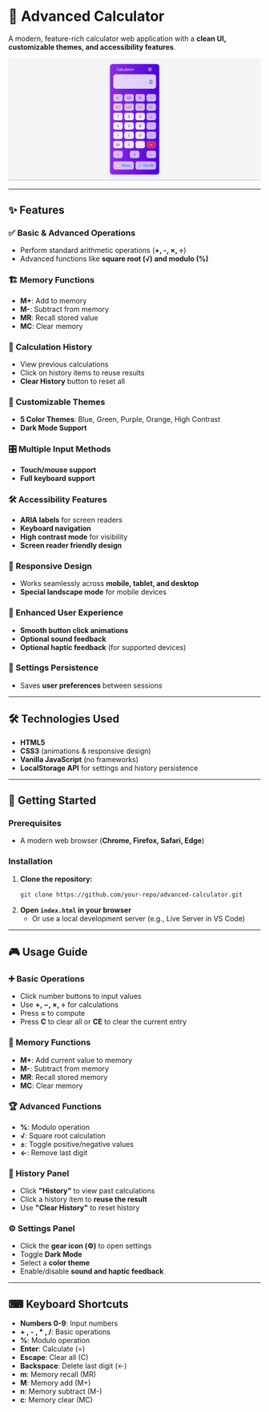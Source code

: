 # 🧮 Advanced Calculator

A modern, feature-rich calculator web application with a **clean UI, customizable themes, and accessibility features**.

![Calculator Screenshot](./images/calculator_image.png)

---

## ✨ Features

### ✅ Basic & Advanced Operations

- Perform standard arithmetic operations (**+, -, ×, ÷**)
- Advanced functions like **square root (√) and modulo (%)**

### 🏗 Memory Functions

- **M+**: Add to memory
- **M-**: Subtract from memory
- **MR**: Recall stored value
- **MC**: Clear memory

### 📜 Calculation History

- View previous calculations
- Click on history items to reuse results
- **Clear History** button to reset all

### 🎨 Customizable Themes

- **5 Color Themes**: Blue, Green, Purple, Orange, High Contrast
- **Dark Mode Support**

### 🎛 Multiple Input Methods

- **Touch/mouse support**
- **Full keyboard support**

### 🛠 Accessibility Features

- **ARIA labels** for screen readers
- **Keyboard navigation**
- **High contrast mode** for visibility
- **Screen reader friendly design**

### 📱 Responsive Design

- Works seamlessly across **mobile, tablet, and desktop**
- **Special landscape mode** for mobile devices

### 🎯 Enhanced User Experience

- **Smooth button click animations**
- **Optional sound feedback**
- **Optional haptic feedback** (for supported devices)

### 🔄 Settings Persistence

- Saves **user preferences** between sessions

---

## 🛠 Technologies Used

- **HTML5**
- **CSS3** (animations & responsive design)
- **Vanilla JavaScript** (no frameworks)
- **LocalStorage API** for settings and history persistence

---

## 🚀 Getting Started

### Prerequisites

- A modern web browser (**Chrome, Firefox, Safari, Edge**)

### Installation

1. **Clone the repository:**
   ```bash
   git clone https://github.com/your-repo/advanced-calculator.git
   ```
2. **Open `index.html` in your browser**
   - Or use a local development server (e.g., Live Server in VS Code)

---

## 🎮 Usage Guide

### ➕ Basic Operations

- Click number buttons to input values
- Use **+, −, ×, ÷** for calculations
- Press **=** to compute
- Press **C** to clear all or **CE** to clear the current entry

### 🧠 Memory Functions

- **M+**: Add current value to memory
- **M-**: Subtract from memory
- **MR**: Recall stored memory
- **MC**: Clear memory

### 🏆 Advanced Functions

- **%**: Modulo operation
- **√**: Square root calculation
- **±**: Toggle positive/negative values
- **←**: Remove last digit

### 📜 History Panel

- Click **"History"** to view past calculations
- Click a history item to **reuse the result**
- Use **"Clear History"** to reset history

### ⚙ Settings Panel

- Click the **gear icon (⚙️)** to open settings
- Toggle **Dark Mode**
- Select a **color theme**
- Enable/disable **sound and haptic feedback**

---

## ⌨ Keyboard Shortcuts

- **Numbers 0-9**: Input numbers
- **+ , - , \* , /**: Basic operations
- **%**: Modulo operation
- **Enter**: Calculate (=)
- **Escape**: Clear all (C)
- **Backspace**: Delete last digit (←)
- **m**: Memory recall (MR)
- **M**: Memory add (M+)
- **n**: Memory subtract (M-)
- **c**: Memory clear (MC)

<!-- ---

## 🌍 Browser Compatibility

✅ Tested and working on:

- **Chrome 90+**
- **Firefox 88+**
- **Safari 14+**
- **Edge 90+**

---

## 🤝 Contributing

Want to contribute? Follow these steps:

1. **Fork the repository**
2. **Create a feature branch** (`git checkout -b feature/new-feature`)
3. **Commit your changes** (`git commit -m 'Add new feature'`)
4. **Push to GitHub** (`git push origin feature/new-feature`)
5. **Open a Pull Request** 🎉

---

## 📜 License

This project is licensed under the **MIT License** - see the LICENSE file for details.

---

## 🙏 Acknowledgments

- **Icons & sounds** used are royalty-free
- Special thanks to **[your acknowledgments here]** -->
